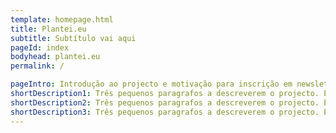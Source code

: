 ```yaml
---
template: homepage.html
title: Plantei.eu
subtitle: Subtítulo vai aqui
pageId: index
bodyhead: plantei.eu
permalink: /

pageIntro: Introdução ao projecto e motivação para inscrição em newsletter segue aqui.
shortDescription1: Três pequenos paragrafos a descreverem o projecto. Este é o primeiro. Uma representação visual irá ser incluida.
shortDescription2: Três pequenos paragrafos a descreverem o projecto. Este é o primeiro.
shortDescription3: Três pequenos paragrafos a descreverem o projecto. Este é o primeiro.
---
```



